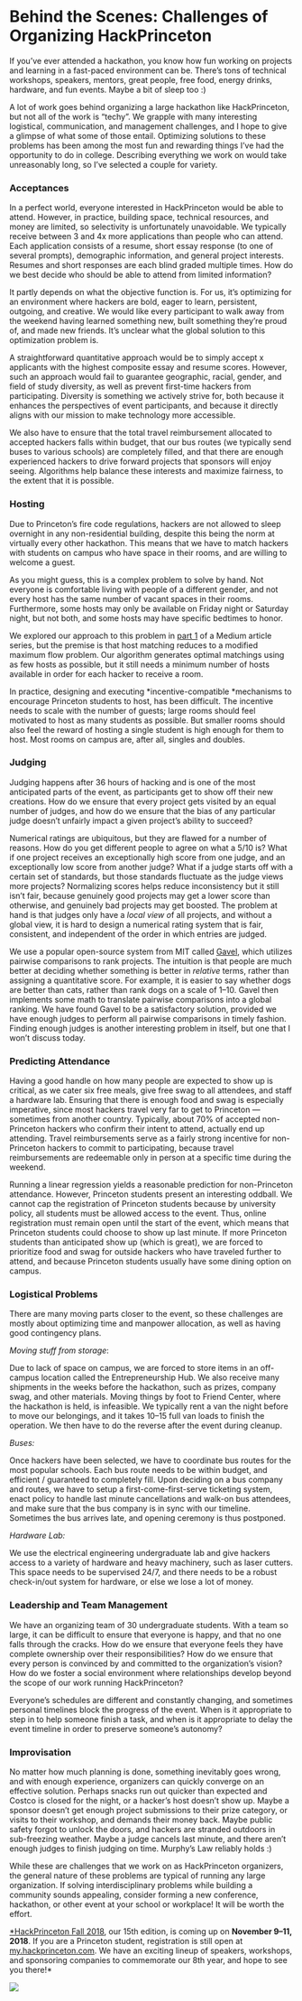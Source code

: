
# Behind the Scenes: Challenges of Organizing HackPrinceton

If you’ve ever attended a hackathon, you know how fun working on projects and learning in a fast-paced environment can be. There’s tons of technical workshops, speakers, mentors, great people, free food, energy drinks, hardware, and fun events. Maybe a bit of sleep too :)

A lot of work goes behind organizing a large hackathon like HackPrinceton, but not all of the work is “techy”. We grapple with many interesting logistical, communication, and management challenges, and I hope to give a glimpse of what some of those entail. Optimizing solutions to these problems has been among the most fun and rewarding things I’ve had the opportunity to do in college. Describing everything we work on would take unreasonably long, so I’ve selected a couple for variety.

### **Acceptances**

In a perfect world, everyone interested in HackPrinceton would be able to attend. However, in practice, building space, technical resources, and money are limited, so selectivity is unfortunately unavoidable. We typically receive between 3 and 4x more applications than people who can attend. Each application consists of a resume, short essay response (to one of several prompts), demographic information, and general project interests. Resumes and short responses are each blind graded multiple times. How do we best decide who should be able to attend from limited information?

It partly depends on what the objective function is. For us, it’s optimizing for an environment where hackers are bold, eager to learn, persistent, outgoing, and creative. We would like every participant to walk away from the weekend having learned something new, built something they’re proud of, and made new friends. It’s unclear what the global solution to this optimization problem is.

A straightforward quantitative approach would be to simply accept x applicants with the highest composite essay and resume scores. However, such an approach would fail to guarantee geographic, racial, gender, and field of study diversity, as well as prevent first-time hackers from participating. Diversity is something we actively strive for, both because it enhances the perspectives of event participants, and because it directly aligns with our mission to make technology more accessible.

We also have to ensure that the total travel reimbursement allocated to accepted hackers falls within budget, that our bus routes (we typically send buses to various schools) are completely filled, and that there are enough experienced hackers to drive forward projects that sponsors will enjoy seeing. Algorithms help balance these interests and maximize fairness, to the extent that it is possible.

### **Hosting**

Due to Princeton’s fire code regulations, hackers are not allowed to sleep overnight in any non-residential building, despite this being the norm at virtually every other hackathon. This means that we have to match hackers with students on campus who have space in their rooms, and are willing to welcome a guest.

As you might guess, this is a complex problem to solve by hand. Not everyone is comfortable living with people of a different gender, and not every host has the same number of vacant spaces in their rooms. Furthermore, some hosts may only be available on Friday night or Saturday night, but not both, and some hosts may have specific bedtimes to honor.

We explored our approach to this problem in [part 1](https://medium.com/hackprinceton/lessons-learned-from-hackprincetons-host-matching-part-1-ad3cf1ef7e24) of a Medium article series, but the premise is that host matching reduces to a modified maximum flow problem. Our algorithm generates optimal matchings using as few hosts as possible, but it still needs a minimum number of hosts available in order for each hacker to receive a room.

In practice, designing and executing *incentive-compatible *mechanisms to encourage Princeton students to host, has been difficult. The incentive needs to scale with the number of guests; large rooms should feel motivated to host as many students as possible. But smaller rooms should also feel the reward of hosting a single student is high enough for them to host. Most rooms on campus are, after all, singles and doubles.

### **Judging**

Judging happens after 36 hours of hacking and is one of the most anticipated parts of the event, as participants get to show off their new creations. How do we ensure that every project gets visited by an equal number of judges, and how do we ensure that the bias of any particular judge doesn’t unfairly impact a given project’s ability to succeed?

Numerical ratings are ubiquitous, but they are flawed for a number of reasons. How do you get different people to agree on what a 5/10 is? What if one project receives an exceptionally high score from one judge, and an exceptionally low score from another judge? What if a judge starts off with a certain set of standards, but those standards fluctuate as the judge views more projects? Normalizing scores helps reduce inconsistency but it still isn’t fair, because genuinely good projects may get a lower score than otherwise, and genuinely bad projects may get boosted. The problem at hand is that judges only have a *local view o*f all projects, and without a global view, it is hard to design a numerical rating system that is fair, consistent, and independent of the order in which entries are judged.

We use a popular open-source system from MIT called [Gavel](https://github.com/anishathalye/gavel), which utilizes pairwise comparisons to rank projects. The intuition is that people are much better at deciding whether something is better in *relative* terms, rather than assigning a quantitative score. For example, it is easier to say whether dogs are better than cats, rather than rank dogs on a scale of 1–10. Gavel then implements some math to translate pairwise comparisons into a global ranking. We have found Gavel to be a satisfactory solution, provided we have enough judges to perform all pairwise comparisons in timely fashion. Finding enough judges is another interesting problem in itself, but one that I won’t discuss today.

### **Predicting Attendance**

Having a good handle on how many people are expected to show up is critical, as we cater six free meals, give free swag to all attendees, and staff a hardware lab. Ensuring that there is enough food and swag is especially imperative, since most hackers travel very far to get to Princeton — sometimes from another country. Typically, about 70% of accepted non-Princeton hackers who confirm their intent to attend, actually end up attending. Travel reimbursements serve as a fairly strong incentive for non-Princeton hackers to commit to participating, because travel reimbursements are redeemable only in person at a specific time during the weekend.

Running a linear regression yields a reasonable prediction for non-Princeton attendance. However, Princeton students present an interesting oddball. We cannot cap the registration of Princeton students because by university policy, all students must be allowed access to the event. Thus, online registration must remain open until the start of the event, which means that Princeton students could choose to show up last minute. If more Princeton students than anticipated show up (which is great), we are forced to prioritize food and swag for outside hackers who have traveled further to attend, and because Princeton students usually have some dining option on campus.

### **Logistical Problems**

There are many moving parts closer to the event, so these challenges are mostly about optimizing time and manpower allocation, as well as having good contingency plans.

*Moving stuff from storage*:

Due to lack of space on campus, we are forced to store items in an off-campus location called the Entrepreneurship Hub. We also receive many shipments in the weeks before the hackathon, such as prizes, company swag, and other materials. Moving things by foot to Friend Center, where the hackathon is held, is infeasible. We typically rent a van the night before to move our belongings, and it takes 10–15 full van loads to finish the operation. We then have to do the reverse after the event during cleanup.

*Buses:*

Once hackers have been selected, we have to coordinate bus routes for the most popular schools. Each bus route needs to be within budget, and efficient / guaranteed to completely fill. Upon deciding on a bus company and routes, we have to setup a first-come-first-serve ticketing system, enact policy to handle last minute cancellations and walk-on bus attendees, and make sure that the bus company is in sync with our timeline. Sometimes the bus arrives late, and opening ceremony is thus postponed.

*Hardware Lab:*

We use the electrical engineering undergraduate lab and give hackers access to a variety of hardware and heavy machinery, such as laser cutters. This space needs to be supervised 24/7, and there needs to be a robust check-in/out system for hardware, or else we lose a lot of money.

### **Leadership and Team Management**

We have an organizing team of 30 undergraduate students. With a team so large, it can be difficult to ensure that everyone is happy, and that no one falls through the cracks. How do we ensure that everyone feels they have complete ownership over their responsibilities? How do we ensure that every person is convinced by and committed to the organization’s vision? How do we foster a social environment where relationships develop beyond the scope of our work running HackPrinceton?

Everyone’s schedules are different and constantly changing, and sometimes personal timelines block the progress of the event. When is it appropriate to step in to help someone finish a task, and when is it appropriate to delay the event timeline in order to preserve someone’s autonomy?

### **Improvisation**

No matter how much planning is done, something inevitably goes wrong, and with enough experience, organizers can quickly converge on an effective solution. Perhaps snacks run out quicker than expected and Costco is closed for the night, or a hacker’s host doesn’t show up. Maybe a sponsor doesn’t get enough project submissions to their prize category, or visits to their workshop, and demands their money back. Maybe public safety forgot to unlock the doors, and hackers are stranded outdoors in sub-freezing weather. Maybe a judge cancels last minute, and there aren’t enough judges to finish judging on time. Murphy’s Law reliably holds :)

While these are challenges that we work on as HackPrinceton organizers, the general nature of these problems are typical of running any large organization. If solving interdisciplinary problems while building a community sounds appealing, consider forming a new conference, hackathon, or other event at your school or workplace! It will be worth the effort.

[*HackPrinceton Fall 2018](http://www.hackprinceton.com), our 15th edition, is coming up on **November 9–11, 2018**. If you are a Princeton student, registration is still open at [my.hackprinceton.com](http://my.hackprinceton.com). We have an exciting lineup of speakers, workshops, and sponsoring companies to commemorate our 8th year, and hope to see you there!*

![](https://cdn-images-1.medium.com/max/3400/1*sR0oqZ1KdbcmQHRHA8y3_A.jpeg)
